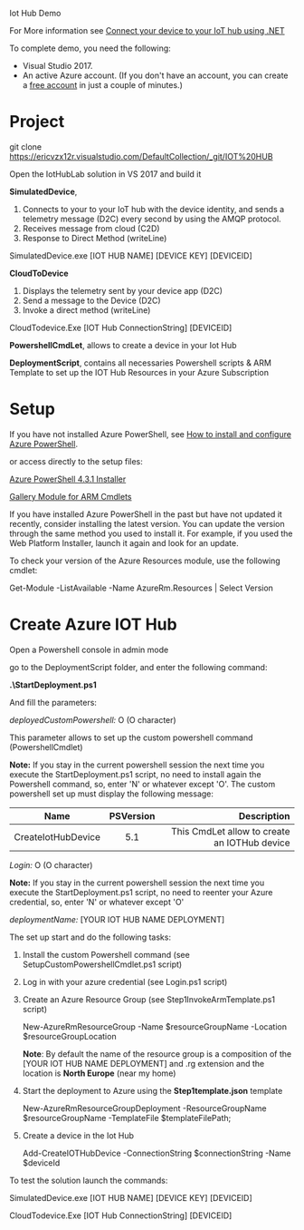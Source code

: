 Iot Hub Demo

For More information see [Connect your device to your IoT hub using .NET](https://docs.microsoft.com/en-us/azure/iot-hub/iot-hub-csharp-csharp-getstarted)

To complete demo, you need the following:

* Visual Studio 2017.
* An active Azure account. (If you don't have an account, you can create a [free account](http://azure.microsoft.com/pricing/free-trial/) in just a couple of minutes.)


# Project

git clone https://ericvzx12r.visualstudio.com/DefaultCollection/_git/IOT%20HUB

Open the IotHubLab solution in VS 2017 and build it

__SimulatedDevice__, 
1. Connects to your to your IoT hub with the device identity, and sends a telemetry message (D2C) every second by using the AMQP protocol.
2. Receives message from cloud (C2D)
3. Response to Direct Method (writeLine)


SimulatedDevice.exe [IOT HUB NAME] [DEVICE KEY] [DEVICEID]


__CloudToDevice__
1. Displays the telemetry sent by your device app (D2C)
2. Send a message to the Device (D2C)
3. Invoke a direct method (writeLine)

CloudTodevice.Exe [IOT Hub ConnectionString] [DEVICEID]

__PowershellCmdLet__, allows to create a device in your Iot Hub

__DeploymentScript__, contains all necessaries Powershell scripts & ARM Template to set up the IOT Hub Resources in your Azure Subscription



# Setup
If you have not installed Azure PowerShell, see [How to install and configure Azure PowerShell](https://docs.microsoft.com/en-us/powershell/azure/overview?view=azurermps-4.3.1).

or access directly to the setup files:

[Azure PowerShell 4.3.1 Installer](https://github.com/Azure/azure-powershell/releases/download/v4.3.1-August2017/azure-powershell.4.3.1.msi)

[Gallery Module for ARM Cmdlets](https://www.powershellgallery.com/packages/AzureRM/4.3.1)


If you have installed Azure PowerShell in the past but have not updated it recently, consider installing the latest version. You can update the version through the same method you used to install it. For example, if you used the Web Platform Installer, launch it again and look for an update.

To check your version of the Azure Resources module, use the following cmdlet:


Get-Module -ListAvailable -Name AzureRm.Resources | Select Version

# Create Azure IOT Hub 

Open a Powershell console in admin mode

go to the DeploymentScript folder, and enter the following command:

__.\StartDeployment.ps1__

And fill the parameters:

_deployedCustomPowershell:_ O (O character) 

This parameter allows to set up the custom powershell command (PowershellCmdlet)

__Note:__ If you stay in the current powershell session the next time you execute the StartDeployment.ps1 script, no need to install again the Powershell command, so, enter 'N' or whatever except 'O'. 
The custom powershell set up must display the following message:

| Name        | PSVersion           | Description  |
| ------------- |:-------------:| -----:|
| CreateIotHubDevice     | 5.1| This CmdLet allow to create an IOTHub device |




_Login:_ O (O character) 

__Note:__ If you stay in the current powershell session the next time you execute the StartDeployment.ps1 script, no need to reenter your Azure credential, so, enter 'N' or whatever except 'O'

_deploymentName:_ [YOUR IOT HUB NAME DEPLOYMENT]


The set up start and do the following tasks:
1. Install the custom Powershell command (see SetupCustomPowershellCmdlet.ps1 script)
2. Log in with your azure credential (see Login.ps1 script)
3. Create an Azure Resource Group (see Step1InvokeArmTemplate.ps1 script)

	New-AzureRmResourceGroup -Name $resourceGroupName -Location $resourceGroupLocation 


	__Note__: By default the name of the resource group is a composition of the [YOUR IOT HUB NAME DEPLOYMENT] and .rg extension and the location is __North Europe__ (near my home)
4. Start the deployment to Azure using the __Step1template.json__ template

	New-AzureRmResourceGroupDeployment -ResourceGroupName $resourceGroupName -TemplateFile $templateFilePath;

5. Create a device in the Iot Hub

	Add-CreateIOTHubDevice -ConnectionString $connectionString  -Name $deviceId

To test the solution launch the commands:

SimulatedDevice.exe [IOT HUB NAME] [DEVICE KEY] [DEVICEID]

CloudTodevice.Exe [IOT Hub ConnectionString] [DEVICEID]








